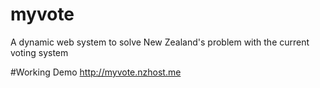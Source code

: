 # myvote

A dynamic web system to solve New Zealand's problem with the current voting system

#Working Demo
http://myvote.nzhost.me
